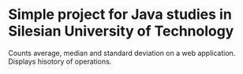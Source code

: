 # Simple project for Java studies in Silesian University of Technology

Counts average, median and standard deviation on a web application.
Displays hisotory of operations.